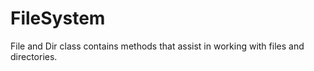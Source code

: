# FileSystem
File and Dir class contains methods that assist in working with files and directories.
